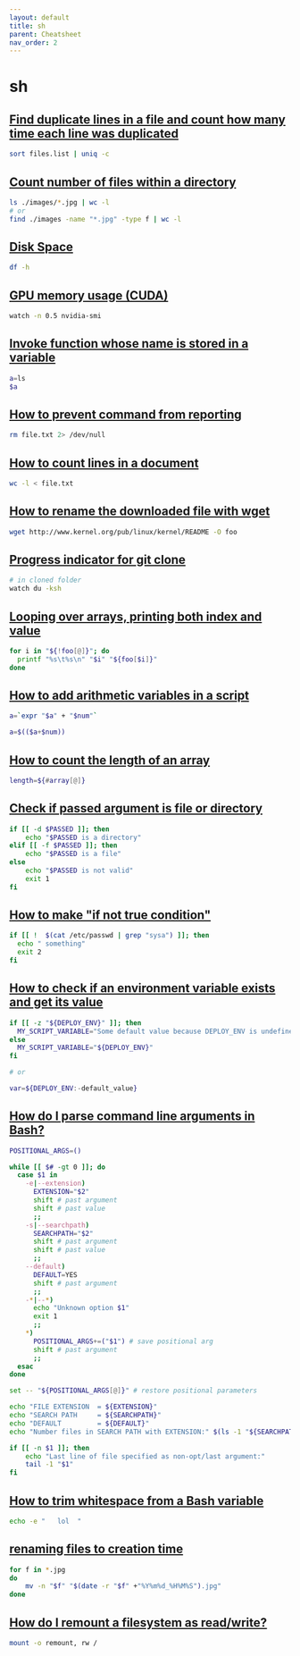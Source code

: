 ```yaml
---
layout: default
title: sh
parent: Cheatsheet
nav_order: 2
---
```


# sh

## [Find duplicate lines in a file and count how many time each line was duplicated](https://stackoverflow.com/questions/6712437/find-duplicate-lines-in-a-file-and-count-how-many-time-each-line-was-duplicated)

```bash
sort files.list | uniq -c
```

## [Count number of files within a directory](https://stackoverflow.com/questions/20895290/count-number-of-files-within-a-directory-in-linux)

```bash
ls ./images/*.jpg | wc -l
# or
find ./images -name "*.jpg" -type f | wc -l
```

## [Disk Space](https://stackoverflow.com/questions/16054112/disk-space-in-linux-server)

```bash
df -h
```

## [GPU memory usage (CUDA)](https://unix.stackexchange.com/questions/38560/gpu-usage-monitoring-cuda)

```bash
watch -n 0.5 nvidia-smi
```

## [Invoke function whose name is stored in a variable](https://stackoverflow.com/questions/33387263/invoke-function-whose-name-is-stored-in-a-variable-in-bash)

```bash
a=ls
$a
```

## [How to prevent command from reporting](https://stackoverflow.com/questions/10247472/how-to-prevent-rm-from-reporting-that-a-file-was-not-found)

```bash
rm file.txt 2> /dev/null
```

## [How to count lines in a document](https://stackoverflow.com/questions/3137094/how-to-count-lines-in-a-document)

```bash
wc -l < file.txt
```

## [How to rename the downloaded file with wget](https://stackoverflow.com/questions/14306382/how-to-rename-the-downloaded-file-with-wget)

```bash
wget http://www.kernel.org/pub/linux/kernel/README -O foo
```

## [Progress indicator for git clone](https://stackoverflow.com/questions/4640020/progress-indicator-for-git-clone)

```bash
# in cloned folder
watch du -ksh
```

## [Looping over arrays, printing both index and value](https://stackoverflow.com/questions/6723426/looping-over-arrays-printing-both-index-and-value)

```bash
for i in "${!foo[@]}"; do 
  printf "%s\t%s\n" "$i" "${foo[$i]}"
done
```

## [How to add arithmetic variables in a script](https://unix.stackexchange.com/questions/55069/how-to-add-arithmetic-variables-in-a-script)

```bash
a=`expr "$a" + "$num"`

a=$(($a+$num))
```

## [How to count the length of an array](https://unix.stackexchange.com/questions/193039/how-to-count-the-length-of-an-array-defined-in-bash)

```bash
length=${#array[@]}
```

## [Check if passed argument is file or directory](https://stackoverflow.com/questions/4665051/check-if-passed-argument-is-file-or-directory-in-bash)

```bash
if [[ -d $PASSED ]]; then
    echo "$PASSED is a directory"
elif [[ -f $PASSED ]]; then
    echo "$PASSED is a file"
else
    echo "$PASSED is not valid"
    exit 1
fi
```

## [How to make "if not true condition"](https://stackoverflow.com/questions/10552711/how-to-make-if-not-true-condition)

```bash
if [[ !  $(cat /etc/passwd | grep "sysa") ]]; then
  echo " something"
  exit 2
fi
```

## [How to check if an environment variable exists and get its value](https://stackoverflow.com/questions/39296472/how-to-check-if-an-environment-variable-exists-and-get-its-value)

```bash
if [[ -z "${DEPLOY_ENV}" ]]; then
  MY_SCRIPT_VARIABLE="Some default value because DEPLOY_ENV is undefined"
else
  MY_SCRIPT_VARIABLE="${DEPLOY_ENV}"
fi

# or

var=${DEPLOY_ENV:-default_value}
```

## [How do I parse command line arguments in Bash?](https://stackoverflow.com/questions/192249/how-do-i-parse-command-line-arguments-in-bash)

```bash
POSITIONAL_ARGS=()

while [[ $# -gt 0 ]]; do
  case $1 in
    -e|--extension)
      EXTENSION="$2"
      shift # past argument
      shift # past value
      ;;
    -s|--searchpath)
      SEARCHPATH="$2"
      shift # past argument
      shift # past value
      ;;
    --default)
      DEFAULT=YES
      shift # past argument
      ;;
    -*|--*)
      echo "Unknown option $1"
      exit 1
      ;;
    *)
      POSITIONAL_ARGS+=("$1") # save positional arg
      shift # past argument
      ;;
  esac
done

set -- "${POSITIONAL_ARGS[@]}" # restore positional parameters

echo "FILE EXTENSION  = ${EXTENSION}"
echo "SEARCH PATH     = ${SEARCHPATH}"
echo "DEFAULT         = ${DEFAULT}"
echo "Number files in SEARCH PATH with EXTENSION:" $(ls -1 "${SEARCHPATH}"/*."${EXTENSION}" | wc -l)

if [[ -n $1 ]]; then
    echo "Last line of file specified as non-opt/last argument:"
    tail -1 "$1"
fi
```

## [How to trim whitespace from a Bash variable](https://stackoverflow.com/questions/369758/how-to-trim-whitespace-from-a-bash-variable)

```bash
echo -e "   lol  "
```

## [renaming files to creation time](https://stackoverflow.com/questions/25152995/linux-shell-renaming-files-to-creation-time)

```bash
for f in *.jpg
do
    mv -n "$f" "$(date -r "$f" +"%Y%m%d_%H%M%S").jpg"
done
```

## [How do I remount a filesystem as read/write?](https://askubuntu.com/questions/175739/how-do-i-remount-a-filesystem-as-read-write)

```bash
mount -o remount, rw /
```